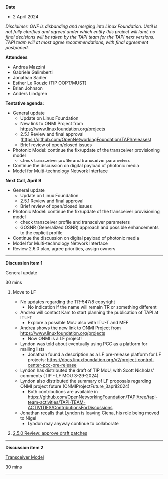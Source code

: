 **Date**
- 2 April 2024

_Disclaimer:_
_ONF is disbanding and merging into Linux Foundation._
_Until is not fully clarified and agreed under which entity this project will land,_
_no final decisions will be taken by the TAPI team for the TAPI next versions._
_TAPI team will at most agree recommendations, with final agreement postponed._

**Attendees**
- Andrea Mazzini
- Gabriele Galimberti
- Jonathan Sadler
- Esther Le Rouzic (TIP OOPT/MUST)
- Brian Johnson
- Anders Lindgren


**Tentative agenda:**

- General update
  + Update on Linux Foundation
  + New link to ONMI Project from https://www.linuxfoundation.org/projects
  + 2.5.1 Review and final approval (https://github.com/OpenNetworkingFoundation/TAPI/releases)
  + Brief review of open/closed issues
- Photonic Model: continue the fix/update of the transceiver provisioning model
  + check transceiver profile and transceiver parameters
- Continue the discussion on digital payload of photonic media
- Model for Multi-technology Network Interface


**Next Call, April 9**

- General update
  + Update on Linux Foundation
  +	2.5.1 Review and final approval
  + Brief review of open/closed issues
- Photonic Model: continue the fix/update of the transceiver provisioning model
  + check transceiver profile and transceiver parameters
  + GOSNR (Generalized OSNR) approach and possible enhancements to the explicit profile
- Continue the discussion on digital payload of photonic media
- Model for Multi-technology Network Interface
- Review 2.6.0 plan, agree priorities, assign owners

-------------------------------------------------------------------------------------
**Discussion item 1**

General update

30 mins

1) Move to LF
   + No updates regarding the TR-547/8 copyright
     - No indication if the name will remain TR or something different
   + Andrea will contact Kam to start planning the publication of TAPI at ITU-T
     - Explore a possible MoU also with ITU-T and MEF
   + Andrea shows the new link to ONMI Project from https://www.linuxfoundation.org/projects
     - Now ONMI is a LF project!
   + Lyndon was told about eventually using PCC as a platform for mailing lists
     - Jonathan found a description as a LF pre-release platform for LF projects: https://docs.linuxfoundation.org/v2/project-control-center-pcc-pre-release  
   + Lyndon has distributed the draft of TIP MoU, with Scott Nicholas’ comments (TIP - LF MOU 3-29-2024)
   + Lyndon also distributed the summary of LF proposals regarding ONMI project future (ONMIProjectFuture_3april2024)
     - Both contributions are available in https://github.com/OpenNetworkingFoundation/TAPI/tree/tapi-team-activities/TAPI-TEAM-ACTIVITIES/ContributionsForDiscussions
   + Jonathan recalls that Lyndon is leaving Ciena, his role being moved to Nigel
     - Lyndon may anyway continue to collaborate


2) [2.5.0 Review: approve draft patches](https://github.com/Open-Network-Models-and-Interfaces-ONMI/TAPI/wiki/Discussion-%E2%80%90-Bugs,-Patches)

 
-------------------------------------------------------------------------------------
**Discussion item 2**

[Transceiver Model](https://github.com/Open-Network-Models-and-Interfaces-ONMI/TAPI/wiki/Discussion-%E2%80%90-Transceiver-Model)

30 mins

-------------------------------------------------------------------------------------
